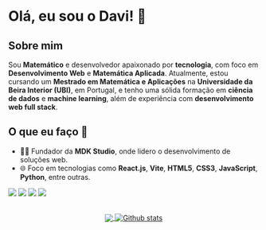 # Olá, eu sou o Davi! 👋

## Sobre mim

Sou **Matemático** e desenvolvedor apaixonado por **tecnologia**, com foco em **Desenvolvimento Web** e **Matemática Aplicada**. Atualmente, estou cursando um **Mestrado em Matemática e Aplicações** na **Universidade da Beira Interior (UBI)**, em Portugal, e tenho uma sólida formação em **ciência de dados** e **machine learning**, além de experiência com **desenvolvimento web full stack**.

## O que eu faço 🚀

- 🧑‍💻 Fundador da **MDK Studio**, onde lidero o desenvolvimento de soluções web.
- 🌐 Foco em tecnologias como **React.js**, **Vite**, **HTML5**, **CSS3**, **JavaScript**, **Python**, entre outras.

<p align="left">
  <a href="https://github.com/davikomura" alt="Github">
  <img src="https://img.shields.io/badge/GitHub-100000?style=for-the-badge&logo=github&logoColor=white&link=https://github.com/davikomura" /></a>

  <a href="https://www.linkedin.com/in/davikomura-2099/" alt="Linkedin">
  <img src="https://img.shields.io/badge/LinkedIn-0077B5?style=for-the-badge&logo=linkedin&logoColor=white&link=https://www.linkedin.com/in/davikomura-2099/" /></a>

  <a href="https://twitter.com/MathStatsdk" alt="Twitter">
  <img src="https://img.shields.io/badge/X-000000?style=for-the-badge&logo=x&logoColor=white&link=MathStatsdk" /></a>

  <a href="https://www.instagram.com/davi_komura20/" alt="Instagram">
  <img src="https://img.shields.io/badge/Instagram-E4405F?style=for-the-badge&logo=instagram&logoColor=white&link=https://www.instagram.com/davi_komura20/"/></a>
</p>  

<br/>

<center>
<a href="https://github.com/davikomura">
  <img align="center" src="https://github-readme-stats.vercel.app/api/top-langs/?username=davikomura&theme=tokyonight&hide_langs_below=1" />
</a>

<a href="https://github.com/davikomura">
 <img align="center" src="https://github-readme-stats.vercel.app/api?username=davikomura&show_icons=true&theme=tokyonight&line_height=27" alt="Github stats"/>
</a>
<!---
davikomura/davikomura is a ✨ special ✨ repository because its `README.md` (this file) appears on your GitHub profile.
You can click the Preview link to take a look at your changes.
--->
